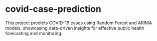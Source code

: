 # covid-case-prediction
This project predicts COVID-19 cases using Random Forest and ARIMA models, showcasing data-driven insights for effective public health forecasting and monitoring.
